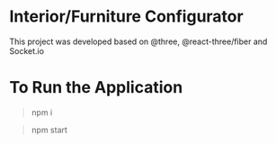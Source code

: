 # Interior/Furniture Configurator

This project was developed based on @three, @react-three/fiber and Socket.io

# To Run the Application

> npm i

> npm start 
